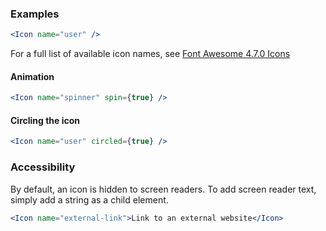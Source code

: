 
### Examples

```jsx
<Icon name="user" />
```

For a full list of available icon names, see [Font Awesome 4.7.0 Icons](https://fontawesome.com/v4.7.0/icons/)

#### Animation

```jsx
<Icon name="spinner" spin={true} />
```

#### Circling the icon

```jsx
<Icon name="user" circled={true} />
```

### Accessibility

By default, an icon is hidden to screen readers. To add screen reader text, simply add a string as a child element.

```jsx
<Icon name="external-link">Link to an external website</Icon>
```
